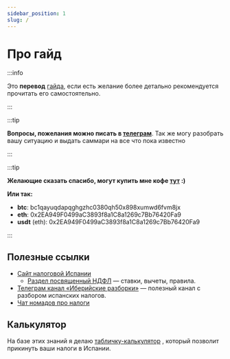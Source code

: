 ```yaml
---
sidebar_position: 1
slug: /
---
```


# Про гайд

:::info

Это **перевод** [гайда](https://www.fiscal-impuestos.com/guia-fiscal), если есть желание более детально рекомендуется прочитать его самостоятельно.

:::

:::tip

**Вопросы, пожелания можно писать в [телеграм](https://t.me/luvsandugar)**. Так же могу разобрать вашу ситуацию и выдать саммари на все что пока известно 

:::

:::tip

**Желающие сказать спасибо, могут купить мне кофе [тут](https://www.buymeacoffee.com/luvsandugar) :)** 

**Или так:** 

- **btc**: bc1qayuqdapqghgzhc0380qh50x898xumwd6fvm8jx
- **eth**: 0x2EA949F0499aC3893f8a1C8a1269c7Bb76420Fa9
- **usdt** (eth): 0x2EA949F0499aC3893f8a1C8a1269c7Bb76420Fa9

:::

## Полезные ссылки

- [Сайт налоговой Испании](https://sede.agenciatributaria.gob.es/Sede/inicio.html)
    - [Раздел посвященный НДФЛ](https://sede.agenciatributaria.gob.es/Sede/Renta.html) — ставки, вычеты, правила.
- [Телеграм канал «Иберийские разборки»](https://t.me/desmontaje_iberico) — полезный канал с разбором испанских налогов.
- [Чат номадов про налоги](https://t.me/taxesnomadspain)

## Калькулятор

На базе этих знаний я делаю [табличку-калькулятор](https://docs.google.com/spreadsheets/d/1pfzP7qT1mZsBIkNCmQbLtFmF5BAyJdtyWonhC7wq-jM/edit?usp=sharing) , который позволит прикинуть ваши налоги в Испании.

